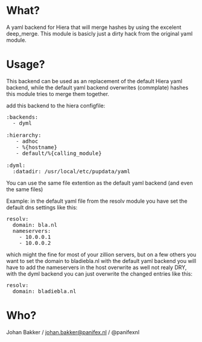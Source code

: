What?
=====

A yaml backend for Hiera that will merge hashes by using the
excelent deep_merge. This module is basicly just a dirty hack from the original yaml module.

Usage?
======

This backend can be used as an replacement of the default Hiera yaml backend, while the default yaml backend overwrites (commplate) hashes this module tries to merge them together.

add this backend to the hiera configfile:

<pre>
:backends:
  - dyml

:hierarchy:
   - adhoc
   - %{hostname}
   - default/%{calling_module}

:dyml:
  :datadir: /usr/local/etc/pupdata/yaml
</pre>

You can use the same file extention as the default yaml backend (and even the same files)

Example:
in the default yaml file from the resolv module you have set the default dns settings like this:

<pre>
resolv:
  domain: bla.nl
  nameservers:
    - 10.0.0.1
    - 10.0.0.2
</pre>

which might the fine for most of your zillion servers, but on a few others you want to set the domain to bladiebla.nl with the default yaml backend you will have to add the nameservers in the host overwrite as well not realy DRY, with the dyml backend you can just overwrite the changed entries like this:

<pre>
resolv:
  domain: bladiebla.nl
</pre>

Who?
====

Johan Bakker / johan.bakker@panifex.nl / @panifexnl
